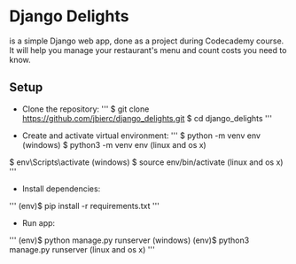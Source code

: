 # Django Delights

is a simple Django web app, done as a project during Codecademy course.
It will help you manage your restaurant's menu and count costs you need to know.

## Setup

* Clone the repository:
'''
$ git clone <https://github.com/jbierc/django_delights.git>
$ cd django_delights
'''

* Create and activate virtual environment:
'''
$ python -m venv env (windows)
$ python3 -m venv env (linux and os x)

$ env\Scripts\activate (windows)
$ source env/bin/activate (linux and os x)
'''

* Install dependencies:

'''
(env)$ pip install -r requirements.txt
'''

* Run app:

'''
(env)$ python manage.py runserver (windows)
(env)$ python3 manage.py runserver (linux and os x)
'''
